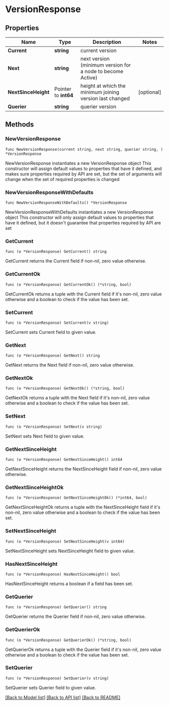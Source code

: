 # VersionResponse

## Properties

Name | Type | Description | Notes
------------ | ------------- | ------------- | -------------
**Current** | **string** | current version | 
**Next** | **string** | next version (minimum version for a node to become Active) | 
**NextSinceHeight** | Pointer to **int64** | height at which the minimum joining version last changed | [optional] 
**Querier** | **string** | querier version | 

## Methods

### NewVersionResponse

`func NewVersionResponse(current string, next string, querier string, ) *VersionResponse`

NewVersionResponse instantiates a new VersionResponse object
This constructor will assign default values to properties that have it defined,
and makes sure properties required by API are set, but the set of arguments
will change when the set of required properties is changed

### NewVersionResponseWithDefaults

`func NewVersionResponseWithDefaults() *VersionResponse`

NewVersionResponseWithDefaults instantiates a new VersionResponse object
This constructor will only assign default values to properties that have it defined,
but it doesn't guarantee that properties required by API are set

### GetCurrent

`func (o *VersionResponse) GetCurrent() string`

GetCurrent returns the Current field if non-nil, zero value otherwise.

### GetCurrentOk

`func (o *VersionResponse) GetCurrentOk() (*string, bool)`

GetCurrentOk returns a tuple with the Current field if it's non-nil, zero value otherwise
and a boolean to check if the value has been set.

### SetCurrent

`func (o *VersionResponse) SetCurrent(v string)`

SetCurrent sets Current field to given value.


### GetNext

`func (o *VersionResponse) GetNext() string`

GetNext returns the Next field if non-nil, zero value otherwise.

### GetNextOk

`func (o *VersionResponse) GetNextOk() (*string, bool)`

GetNextOk returns a tuple with the Next field if it's non-nil, zero value otherwise
and a boolean to check if the value has been set.

### SetNext

`func (o *VersionResponse) SetNext(v string)`

SetNext sets Next field to given value.


### GetNextSinceHeight

`func (o *VersionResponse) GetNextSinceHeight() int64`

GetNextSinceHeight returns the NextSinceHeight field if non-nil, zero value otherwise.

### GetNextSinceHeightOk

`func (o *VersionResponse) GetNextSinceHeightOk() (*int64, bool)`

GetNextSinceHeightOk returns a tuple with the NextSinceHeight field if it's non-nil, zero value otherwise
and a boolean to check if the value has been set.

### SetNextSinceHeight

`func (o *VersionResponse) SetNextSinceHeight(v int64)`

SetNextSinceHeight sets NextSinceHeight field to given value.

### HasNextSinceHeight

`func (o *VersionResponse) HasNextSinceHeight() bool`

HasNextSinceHeight returns a boolean if a field has been set.

### GetQuerier

`func (o *VersionResponse) GetQuerier() string`

GetQuerier returns the Querier field if non-nil, zero value otherwise.

### GetQuerierOk

`func (o *VersionResponse) GetQuerierOk() (*string, bool)`

GetQuerierOk returns a tuple with the Querier field if it's non-nil, zero value otherwise
and a boolean to check if the value has been set.

### SetQuerier

`func (o *VersionResponse) SetQuerier(v string)`

SetQuerier sets Querier field to given value.



[[Back to Model list]](../README.md#documentation-for-models) [[Back to API list]](../README.md#documentation-for-api-endpoints) [[Back to README]](../README.md)


